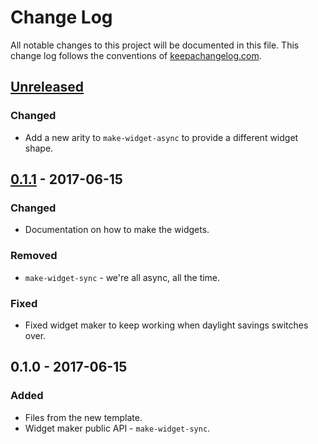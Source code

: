 # Change Log
All notable changes to this project will be documented in this file. This change log follows the conventions of [keepachangelog.com](http://keepachangelog.com/).

## [Unreleased]
### Changed
- Add a new arity to `make-widget-async` to provide a different widget shape.

## [0.1.1] - 2017-06-15
### Changed
- Documentation on how to make the widgets.

### Removed
- `make-widget-sync` - we're all async, all the time.

### Fixed
- Fixed widget maker to keep working when daylight savings switches over.

## 0.1.0 - 2017-06-15
### Added
- Files from the new template.
- Widget maker public API - `make-widget-sync`.

[Unreleased]: https://github.com/your-name/xtest/compare/0.1.1...HEAD
[0.1.1]: https://github.com/your-name/xtest/compare/0.1.0...0.1.1
